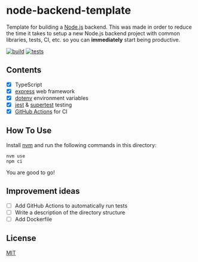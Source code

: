 # node-backend-template

Template for building a [Node.js](https://nodejs.org/en) backend. This was made in order to reduce the time it takes to setup a new Node.js backend project with common libraries, tests, CI, etc. so you can **immediately** start being productive.

[![build](https://github.com/1uss1/node-backend-template/actions/workflows/build.yml/badge.svg)](https://github.com/1uss1/node-backend-template/actions/workflows/build.yml)
[![tests](https://github.com/1uss1/node-backend-template/actions/workflows/test.yml/badge.svg)](https://github.com/1uss1/node-backend-template/actions/workflows/test.yml)

## Contents

- [x] TypeScript
- [x] [express](https://github.com/expressjs/express) web framework
- [x] [dotenv](https://github.com/motdotla/dotenv) environment variables
- [x] [jest](https://github.com/jestjs/jest) & [supertest](https://github.com/ladjs/supertest) testing
- [x] [GitHub Actions](https://docs.github.com/en/actions) for CI

## How To Use

Install [nvm](https://github.com/nvm-sh/nvm) and run the following commands in this directory:

```
nvm use
npm ci
```

You are good to go!

## Improvement ideas

- [ ] Add GitHub Actions to automatically run tests
- [ ] Write a description of the directory structure
- [ ] Add Dockerfile

## License

[MIT](./LICENSE)
